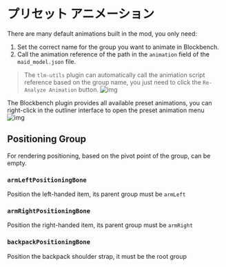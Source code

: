 

# プリセット アニメーション

There are many default animations built in the mod, you only need:
1. Set the correct name for the group you want to animate in Blockbench.
2. Call the animation reference of the path in the `animation` field of the `maid_model.json` file.

> The `tlm-utils` plugin can automatically call the animation script reference based on the group name, you just need to click the `Re-Analyze Animation` button. ![img](https://i.imgur.com/iyCKwMx.gif)

The Blockbench plugin provides all available preset animations, you can right-click in the outliner interface to open the preset animation menu   
![img](https://i.imgur.com/N17PbiE.gif)


## Positioning Group
For rendering positioning, based on the pivot point of the group, can be empty.
### `armLeftPositioningBone`

Position the left-handed item, its parent group must be `armLeft`

### `armRightPositioningBone`

Position the right-handed item, its parent group must be `armRight`

### `backpackPositioningBone`

Position the backpack shoulder strap, it must be the root group